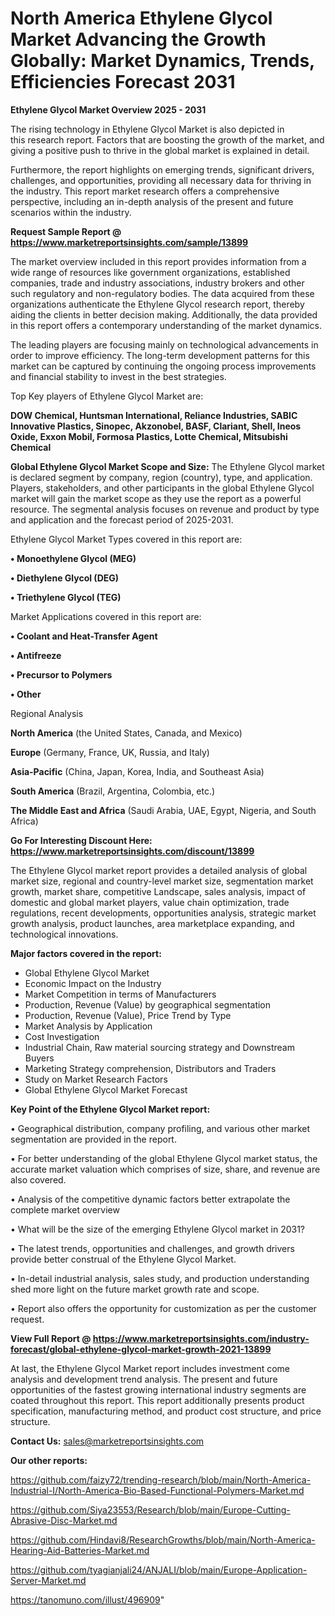 # North America Ethylene Glycol Market Advancing the Growth Globally: Market Dynamics, Trends, Efficiencies Forecast 2031

<Strong> Ethylene Glycol Market Overview 2025 - 2031</strong>

The rising technology in Ethylene Glycol Market is also depicted in this research report. Factors that are boosting the growth of the market, and giving a positive push to thrive in the global market is explained in detail.

Furthermore, the report highlights on emerging trends, significant drivers, challenges, and opportunities, providing all necessary data for thriving in the industry. This report market research offers a comprehensive perspective, including an in-depth analysis of the present and future scenarios within the industry.

<strong>Request Sample Report @ <a href=https://www.marketreportsinsights.com/sample/13899>https://www.marketreportsinsights.com/sample/13899</a></strong>

The market overview included in this report provides information from a wide range of resources like government organizations, established companies, trade and industry associations, industry brokers and other such regulatory and non-regulatory bodies. The data acquired from these organizations authenticate the Ethylene Glycol research report, thereby aiding the clients in better decision making. Additionally, the data provided in this report offers a contemporary understanding of the market dynamics.

The leading players are focusing mainly on technological advancements in order to improve efficiency. The long-term development patterns for this market can be captured by continuing the ongoing process improvements and financial stability to invest in the best strategies.

Top Key players of Ethylene Glycol Market are:

<strong>DOW Chemical, Huntsman International, Reliance Industries, SABIC Innovative Plastics, Sinopec, Akzonobel, BASF, Clariant, Shell, Ineos Oxide, Exxon Mobil, Formosa Plastics, Lotte Chemical, Mitsubishi Chemical</strong>

<strong><b>Global Ethylene Glycol Market Scope and Size:</b></strong>
The Ethylene Glycol market is declared segment by company, region (country), type, and application. Players, stakeholders, and other participants in the global Ethylene Glycol market will gain the market scope as they use the report as a powerful resource. The segmental analysis focuses on revenue and product by type and application and the forecast period of 2025-2031.

Ethylene Glycol Market Types covered in this report are:

<strong>• Monoethylene Glycol (MEG)

• Diethylene Glycol (DEG)

• Triethylene Glycol (TEG)</strong>

Market Applications covered in this report are:

<strong>• Coolant and Heat-Transfer Agent

• Antifreeze

• Precursor to Polymers

• Other</strong> 

Regional Analysis

<strong>North America</strong> (the United States, Canada, and Mexico)

<strong>Europe</strong> (Germany, France, UK, Russia, and Italy)

<strong>Asia-Pacific</strong> (China, Japan, Korea, India, and Southeast Asia)

<strong>South America</strong> (Brazil, Argentina, Colombia, etc.)

<strong>The Middle East and Africa</strong> (Saudi Arabia, UAE, Egypt, Nigeria, and South Africa)

<strong>Go For Interesting Discount Here: <a href=https://www.marketreportsinsights.com/discount/13899>https://www.marketreportsinsights.com/discount/13899</a></strong>

The Ethylene Glycol market report provides a detailed analysis of global market size, regional and country-level market size, segmentation market growth, market share, competitive Landscape, sales analysis, impact of domestic and global market players, value chain optimization, trade regulations, recent developments, opportunities analysis, strategic market growth analysis, product launches, area marketplace expanding, and technological innovations.

<strong><b>Major factors covered in the report:</b></strong>
<ul>
  <li>Global Ethylene Glycol Market </li>
  <li>Economic Impact on the Industry</li>
  <li>Market Competition in terms of Manufacturers</li>
  <li>Production, Revenue (Value) by geographical segmentation</li>
  <li>Production, Revenue (Value), Price Trend by Type</li>
  <li>Market Analysis by Application</li>
  <li>Cost Investigation</li>
  <li>Industrial Chain, Raw material sourcing strategy and Downstream Buyers</li>
  <li>Marketing Strategy comprehension, Distributors and Traders</li>
  <li>Study on Market Research Factors</li>
  <li>Global Ethylene Glycol Market Forecast</li>
</ul>

<strong><b>Key Point of the Ethylene Glycol Market report:</b></strong>

• Geographical distribution, company profiling, and various other market segmentation are provided in the report.

• For better understanding of the global Ethylene Glycol market status, the accurate market valuation which comprises of size, share, and revenue are also covered.

• Analysis of the competitive dynamic factors better extrapolate the complete market overview

• What will be the size of the emerging Ethylene Glycol market in 2031?

• The latest trends, opportunities and challenges, and growth drivers provide better construal of the Ethylene Glycol Market.

• In-detail industrial analysis, sales study, and production understanding shed more light on the future market growth rate and scope.

• Report also offers the opportunity for customization as per the customer request.

<strong><b>View Full Report @ <a href=https://www.marketreportsinsights.com/industry-forecast/global-ethylene-glycol-market-growth-2021-13899>https://www.marketreportsinsights.com/industry-forecast/global-ethylene-glycol-market-growth-2021-13899</a></b></strong>


At last, the Ethylene Glycol Market report includes investment come analysis and development trend analysis. The present and future opportunities of the fastest growing international industry segments are coated throughout this report. This report additionally presents product specification, manufacturing method, and product cost structure, and price structure.

<strong>Contact Us:</strong>
sales@marketreportsinsights.com

<strong>Our other reports:</strong>

<a href=https://github.com/faizy72/trending-research/blob/main/North-America-Industrial-I/North-America-Bio-Based-Functional-Polymers-Market.md>https://github.com/faizy72/trending-research/blob/main/North-America-Industrial-I/North-America-Bio-Based-Functional-Polymers-Market.md</a>

<a href=https://github.com/Siya23553/Research/blob/main/Europe-Cutting-Abrasive-Disc-Market.md>https://github.com/Siya23553/Research/blob/main/Europe-Cutting-Abrasive-Disc-Market.md</a>

<a href=https://github.com/Hindavi8/ResearchGrowths/blob/main/North-America-Hearing-Aid-Batteries-Market.md>https://github.com/Hindavi8/ResearchGrowths/blob/main/North-America-Hearing-Aid-Batteries-Market.md</a>

<a href=https://github.com/tyagianjali24/ANJALI/blob/main/Europe-Application-Server-Market.md>https://github.com/tyagianjali24/ANJALI/blob/main/Europe-Application-Server-Market.md</a>

<a href=https://tanomuno.com/illust/496909>https://tanomuno.com/illust/496909</a>"

